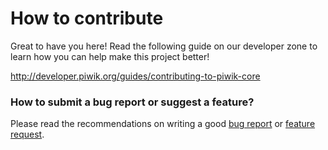 # How to contribute

Great to have you here! Read the following guide on our developer zone to learn how you can help make this project better!

http://developer.piwik.org/guides/contributing-to-piwik-core

### How to submit a bug report or suggest a feature?
Please read the recommendations on writing a good [bug report](http://developer.piwik.org/guides/core-team-workflow#submitting-a-bug-report) or [feature request](http://developer.piwik.org/guides/core-team-workflow#submitting-a-feature-request).
